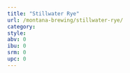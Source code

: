 ```yaml
---
title: "Stillwater Rye"
url: /montana-brewing/stillwater-rye/
category: 
style: 
abv: 0
ibu: 0
srm: 0
upc: 0
---
```


